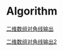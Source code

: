 # Algorithm

[二维数组对角线输出](https://wandbox.org/permlink/20hPJOtQ1Gb72vvN)

[二维数组对角线输出2](https://wandbox.org/permlink/YVDwpYnRzOn9crTh)
